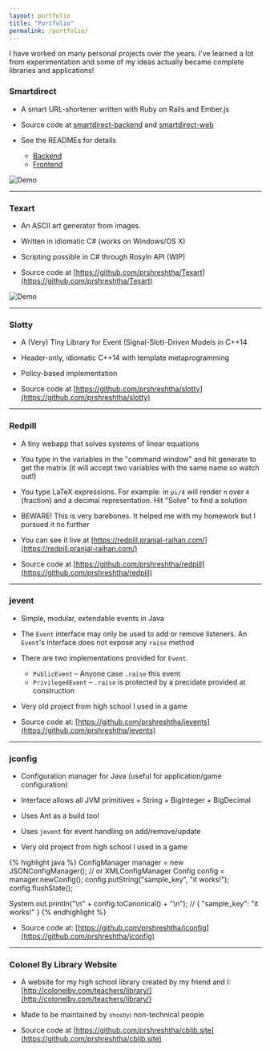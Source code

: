 ```yaml
---
layout: portfolio
title: "Portfolio"
permalink: /portfolio/
---
```


I have worked on many personal projects over the years. I've learned a lot from experimentation and some of my ideas actually became complete libraries and applications!

### Smartdirect

* A smart URL-shortener written with Ruby on Rails and Ember.js

* Source code at [smartdirect-backend](https://github.com/prshreshtha/smartdirect-backend) and [smartdirect-web](https://github.com/prshreshtha/smartdirect-web)

* See the READMEs for details
  * [Backend](https://github.com/prshreshtha/smartdirect-backend/blob/master/README.md)
  * [Frontend](https://github.com/prshreshtha/smartdirect-web/blob/master/README.md)

![Demo](https://i.imgur.com/zXVNRFB.gif)

***

### Texart

* An ASCII art generator from images.

* Written in idiomatic C# (works on Windows/OS X)

* Scripting possible in C# through Rosyln API (WIP)

* Source code at [https://github.com/prshreshtha/Texart](https://github.com/prshreshtha/Texart)

![Demo](https://i.imgur.com/qWim2IA.gif)

***

### Slotty

* A (Very) Tiny Library for Event (Signal-Slot)-Driven Models in C++14

* Header-only, idiomatic C++14 with template metaprogramming

* Policy-based implementation

* Source code at [https://github.com/prshreshtha/slotty](https://github.com/prshreshtha/slotty)

***

### Redpill

* A tiny webapp that solves systems of linear equations

* You type in the variables in the "command window" and hit generate to get the matrix (it will accept two variables with the same name so watch out!)

* You type LaTeX expressions. For example: in `pi/4` will render `π` over `4` (fraction) and a decimal representation. Hit "Solve" to find a solution

* BEWARE! This is very barebones. It helped me with my homework but I pursued it no further

* You can see it live at [https://redpill.pranjal-raihan.com/](https://redpill.pranjal-raihan.com/)

* Source code at [https://github.com/prshreshtha/redpill](https://github.com/prshreshtha/redpill)

***

### jevent

* Simple, modular, extendable events in Java

* The `Event` interface may only be used to add or remove listeners. An `Event`'s interface does not expose any `raise` method

* There are two implementations provided for `Event`.
  * `PublicEvent` – Anyone case `.raise` this event
  * `PrivilegedEvent` – `.raise` is protected by a precidate provided at construction

* Very old project from high school I used in a game

* Source code at: [https://github.com/prshreshtha/jevents](https://github.com/prshreshtha/jevents)

***

### jconfig

* Configuration manager for Java (useful for application/game configuration)

* Interface allows all JVM primitives + String + BigInteger + BigDecimal

* Uses Ant as a build tool

* Uses `jevent` for event handling on add/remove/update

* Very old project from high school I used in a game

{% highlight java %}
  ConfigManager manager = new JSONConfigManager(); // or XMLConfigManager
  Config config = manager.newConfig();
  config.putString("sample_key", "it works!");
  config.flushState();
        
  System.out.println("\n" + config.toCanonical() + "\n"); // { "sample_key": "it works!" }
{% endhighlight %}

* Source code at: [https://github.com/prshreshtha/jconfig](https://github.com/prshreshtha/jconfig)

***

### Colonel By Library Website

* A website for my high school library created by my friend and I: [http://colonelby.com/teachers/library/](http://colonelby.com/teachers/library/)

* Made to be maintained by <small>(mostly)</small> non-technical people

* Source code at [https://github.com/prshreshtha/cblib.site](https://github.com/prshreshtha/cblib.site)